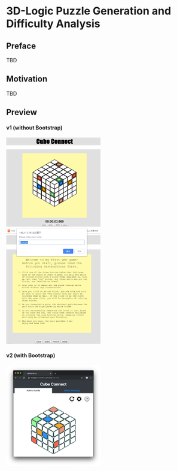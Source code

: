# 3D-Logic Puzzle Generation and Difficulty Analysis
## Preface
TBD
## Motivation
TBD
## Preview
<h4>v1 (without Bootstrap)</h4>
<img src="pic_2.png" style="margin: 10 auto;" width="50%" />
<img src="pic_1.png" style="margin: 10 auto;" width="50%" /> 

<h4>v2 (with Bootstrap)</h4>
<img src="pic_3.png" style="margin: 10 auto;" width="50%" />
